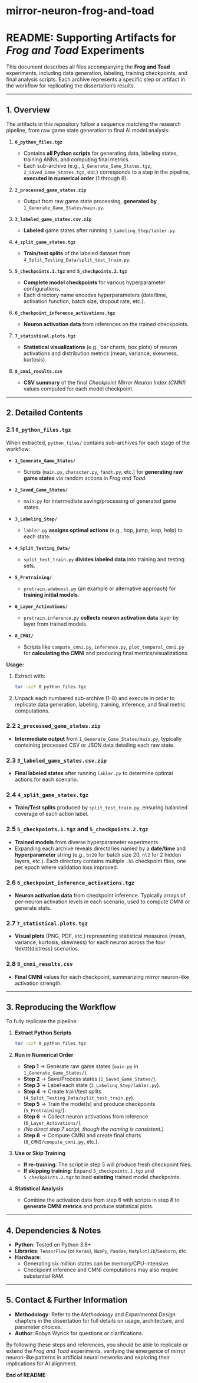# mirror-neuron-frog-and-toad

# README: Supporting Artifacts for *Frog and Toad* Experiments

This document describes all files accompanying the **Frog and Toad** experiments, including data generation, labeling, training checkpoints, and final analysis scripts. Each archive represents a specific step or artifact in the workflow for replicating the dissertation’s results.

---

## 1. Overview

The artifacts in this repository follow a sequence matching the research pipeline, from raw game state generation to final AI model analysis:

1. **`0_python_files.tgz`**  
   - Contains **all Python scripts** for generating data, labeling states, training ANNs, and computing final metrics.  
   - Each sub-archive (e.g., `1_Generate_Game_States.tgz`, `2_Saved_Game_States.tgz`, etc.) corresponds to a step in the pipeline, **executed in numerical order** (1 through 8).

2. **`2_processed_game_states.zip`**  
   - Output from raw game state processing, **generated by** `1_Generate_Game_States/main.py`.

3. **`3_labeled_game_states.csv.zip`**  
   - **Labeled** game states after running `3_Labeling_Step/labler.py`.

4. **`4_split_game_states.tgz`**  
   - **Train/test splits** of the labeled dataset from `4_Split_Testing_Data/split_test_train.py`.

5. **`5_checkpoints.1.tgz`** and **`5_checkpoints.2.tgz`**  
   - **Complete model checkpoints** for various hyperparameter configurations.  
   - Each directory name encodes hyperparameters (date/time, activation function, batch size, dropout rate, etc.).

6. **`6_checkpoint_inference_activations.tgz`**  
   - **Neuron activation data** from inferences on the trained checkpoints.

7. **`7_statistical.plots.tgz`**  
   - **Statistical visualizations** (e.g., bar charts, box plots) of neuron activations and distribution metrics (mean, variance, skewness, kurtosis).

8. **`8_cmni_results.csv`**  
   - **CSV summary** of the final *Checkpoint Mirror Neuron Index (CMNI)* values computed for each model checkpoint.

---

## 2. Detailed Contents

### 2.1 `0_python_files.tgz`

When extracted, `python_files/` contains sub-archives for each stage of the workflow:

- **`1_Generate_Game_States/`**  
  - Scripts (`main.py`, `character.py`, `fandt.py`, etc.) for **generating raw game states** via random actions in *Frog and Toad*.

- **`2_Saved_Game_States/`**  
  - `main.py` for intermediate saving/processing of generated game states.

- **`3_Labeling_Step/`**  
  - `labler.py` **assigns optimal actions** (e.g., hop, jump, leap, help) to each state.

- **`4_Split_Testing_Data/`**  
  - `split_test_train.py` **divides labeled data** into training and testing sets.

- **`5_Pretraining/`**  
  - `pretrain.adaboost.py` (an example or alternative approach) for **training initial models**.

- **`6_Layer_Activations/`**  
  - `pretrain.inference.py` **collects neuron activation data** layer by layer from trained models.

- **`8_CMNI/`**  
  - Scripts like `compute_cmni.py`, `inference.py`, `plot_temporal_cmni.py` for **calculating the CMNI** and producing final metrics/visualizations.

**Usage:**
1. Extract with:  
   ```bash
   tar -xzf 0_python_files.tgz
   ```
2. Unpack each numbered sub-archive (1–8) and execute in order to replicate data generation, labeling, training, inference, and final metric computations.

### 2.2 `2_processed_game_states.zip`
- **Intermediate output** from `1_Generate_Game_States/main.py`, typically containing processed CSV or JSON data detailing each raw state.

### 2.3 `3_labeled_game_states.csv.zip`
- **Final labeled states** after running `labler.py` to determine optimal actions for each scenario.

### 2.4 `4_split_game_states.tgz`
- **Train/Test splits** produced by `split_test_train.py`, ensuring balanced coverage of each action label.

### 2.5 `5_checkpoints.1.tgz` and `5_checkpoints.2.tgz`
- **Trained models** from diverse hyperparameter experiments.  
- Expanding each archive reveals directories named by a **date/time** and **hyperparameter** string (e.g., `bs20` for batch size 20, `nl2` for 2 hidden layers, etc.). Each directory contains multiple `.h5` checkpoint files, one per epoch where validation loss improved.

### 2.6 `6_checkpoint_inference_activations.tgz`
- **Neuron activation data** from checkpoint inference. Typically arrays of per-neuron activation levels in each scenario, used to compute CMNI or generate stats.

### 2.7 `7_statistical.plots.tgz`
- **Visual plots** (PNG, PDF, etc.) representing statistical measures (mean, variance, kurtosis, skewness) for each neuron across the four \texttt{distress} scenarios.  

### 2.8 `8_cmni_results.csv`
- **Final CMNI** values for each checkpoint, summarizing mirror neuron-like activation strength.

---

## 3. Reproducing the Workflow

To fully replicate the pipeline:

1. **Extract Python Scripts**  
   ```bash
   tar -xzf 0_python_files.tgz
   ```
2. **Run in Numerical Order**  
   - **Step 1** → Generate raw game states (`main.py` in `1_Generate_Game_States/`).  
   - **Step 2** → Save/Process states (`2_Saved_Game_States/`).  
   - **Step 3** → Label each state (`3_Labeling_Step/labler.py`).  
   - **Step 4** → Create train/test splits (`4_Split_Testing_Data/split_test_train.py`).  
   - **Step 5** → Train the model(s) and produce checkpoints (`5_Pretraining/`).  
   - **Step 6** → Collect neuron activations from inference (`6_Layer_Activations/`).  
   - *(No direct step 7 script, though the naming is consistent.)*  
   - **Step 8** → Compute CMNI and create final charts (`8_CMNI/compute_cmni.py`, etc.).

3. **Use or Skip Training**  
   - **If re-training**: The script in step 5 will produce fresh checkpoint files.  
   - **If skipping training**: Expand `5_checkpoints.1.tgz` and `5_checkpoints.2.tgz` to load **existing** trained model checkpoints.

4. **Statistical Analysis**  
   - Combine the activation data from step 6 with scripts in step 8 to **generate CMNI metrics** and produce statistical plots.

---

## 4. Dependencies & Notes

- **Python**: Tested on Python 3.8+  
- **Libraries**: `TensorFlow` (or `Keras`), `NumPy`, `Pandas`, `Matplotlib`/`Seaborn`, etc.  
- **Hardware**:  
  - Generating six million states can be memory/CPU-intensive.  
  - Checkpoint inference and CMNI computations may also require substantial RAM.

---

## 5. Contact & Further Information

- **Methodology**: Refer to the *Methodology* and *Experimental Design* chapters in the dissertation for full details on usage, architecture, and parameter choices.  
- **Author**: Robyn Wyrick for questions or clarifications.

By following these steps and references, you should be able to replicate or extend the *Frog and Toad* experiments, verifying the emergence of mirror neuron-like patterns in artificial neural networks and exploring their implications for AI alignment.

**End of README**

